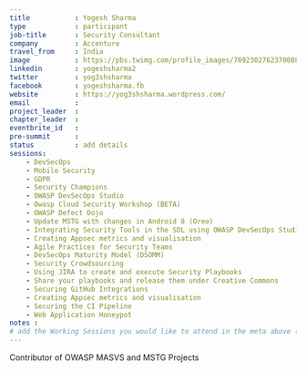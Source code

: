 ```yaml
---
title           : Yogesh Sharma
type            : participant
job-title       : Security Consultant
company         : Accenture
travel_from     : India
image           : https://pbs.twimg.com/profile_images/769230276237008899/sEUQWaax_400x400.jpg
linkedin        : yogeshsharma2
twitter         : yog3shsharma
facebook        : yogeshsharma.fb
website         : https://yog3shsharma.wordpress.com/
email           :
project_leader  :
chapter_leader  :
eventbrite_id   :
pre-summit      :
status          : add details
sessions:
    - DevSecOps
    - Mobile Security
    - GDPR
    - Security Champions 
    - OWASP DevSecOps Studio 
    - Owasp Cloud Security Workshop (BETA)
    - OWASP Defect Dojo
    - Update MSTG with changes in Android 8 (Oreo)
    - Integrating Security Tools in the SDL using OWASP DevSecOps Studio
    - Creating Appsec metrics and visualisation
    - Agile Practices for Security Teams
    - DevSecOps Maturity Model (DSOMM)
    - Security Crowdsourcing
    - Using JIRA to create and execute Security Playbooks
    - Share your playbooks and release them under Creative Commons
    - Securing GitHub Integrations
    - Creating Appsec metrics and visualisation
    - Securing the CI Pipeline
    - Web Application Honeypot
notes :
# add the Working Sessions you would like to attend in the meta above (use the session's title) e.g. sessions (one per line): -Security Playbooks Diagrams -Hackathon Daily Sessions
---
```


Contributor of OWASP MASVS and MSTG Projects

<!-- put more details about participant here -->
